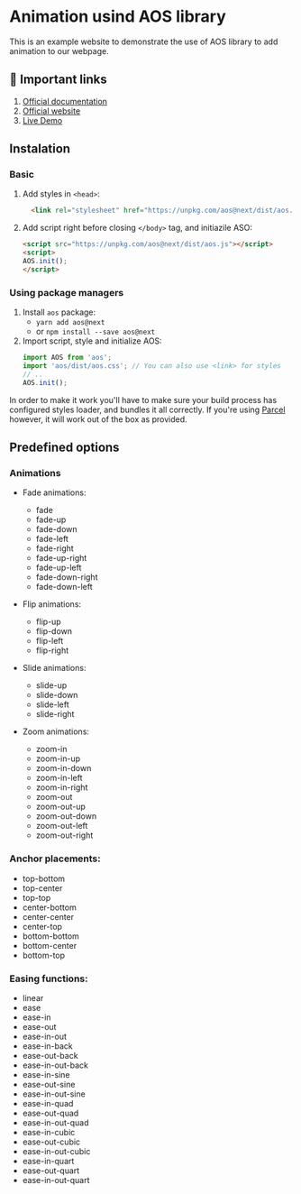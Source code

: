 # Animation usind AOS library

This is an example website to demonstrate the use of AOS library to add animation to our webpage.

## 📡 Important links
1. [Official documentation](https://github.com/michalsnik/aos)
2. [Official website](https://michalsnik.github.io/aos/)
3. [Live Demo](https://documentation-webpage.netlify.app/)

## Instalation

### Basic
1. Add styles in `<head>`:
    ```HTML
      <link rel="stylesheet" href="https://unpkg.com/aos@next/dist/aos.css" />
    ```
2. Add script right before closing `</body>` tag, and initiazile ASO:
    ```HTML
    <script src="https://unpkg.com/aos@next/dist/aos.js"></script>
    <script>
    AOS.init();
    </script>
    ```
### Using package managers
1. Install `aos` package:
    - `yarn add aos@next`
    - or `npm install --save aos@next`
2. Import script, style and initialize AOS:
    ```javascript
    import AOS from 'aos';
    import 'aos/dist/aos.css'; // You can also use <link> for styles
    // ..
    AOS.init();
    ```
In order to make it work you'll have to make sure your build process has configured styles loader, and bundles it all correctly. If you're using [Parcel](https://parceljs.org/) however, it will work out of the box as provided.

## Predefined options

### Animations

  * Fade animations:
    * fade
    * fade-up
    * fade-down
    * fade-left
    * fade-right
    * fade-up-right
    * fade-up-left
    * fade-down-right
    * fade-down-left

  * Flip animations:
    * flip-up
    * flip-down
    * flip-left
    * flip-right

  * Slide animations:
    * slide-up
    * slide-down
    * slide-left
    * slide-right

  * Zoom animations:
    * zoom-in
    * zoom-in-up
    * zoom-in-down
    * zoom-in-left
    * zoom-in-right
    * zoom-out
    * zoom-out-up
    * zoom-out-down
    * zoom-out-left
    * zoom-out-right

### Anchor placements:

  * top-bottom
  * top-center
  * top-top
  * center-bottom
  * center-center
  * center-top
  * bottom-bottom
  * bottom-center
  * bottom-top

### Easing functions:

  * linear
  * ease
  * ease-in
  * ease-out
  * ease-in-out
  * ease-in-back
  * ease-out-back
  * ease-in-out-back
  * ease-in-sine
  * ease-out-sine
  * ease-in-out-sine
  * ease-in-quad
  * ease-out-quad
  * ease-in-out-quad
  * ease-in-cubic
  * ease-out-cubic
  * ease-in-out-cubic
  * ease-in-quart
  * ease-out-quart
  * ease-in-out-quart